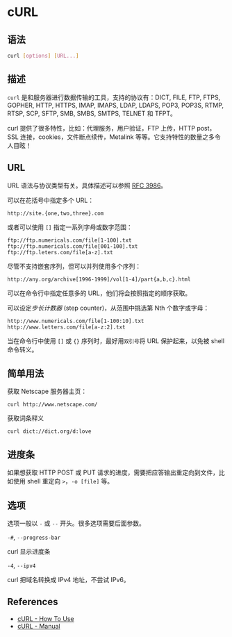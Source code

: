 # cURL

## 语法

```bash
curl [options] [URL...]
```

## 描述

`curl` 是和服务器进行数据传输的工具，支持的协议有：DICT, FILE, FTP, FTPS, GOPHER, HTTP, HTTPS, IMAP, IMAPS, LDAP, LDAPS, POP3, POP3S, RTMP, RTSP, SCP, SFTP, SMB, SMBS, SMTPS, TELNET 和 TFPT。

curl 提供了很多特性，比如：代理服务，用户验证，FTP 上传，HTTP post，SSL 连接，cookies，文件断点续传，Metalink 等等。它支持特性的数量之多令人目眩！

## URL

URL 语法与协议类型有关。具体描述可以参照 [RFC 3986](http://www.ietf.org/rfc/rfc3986.txt)。

可以在花括号中指定多个 URL：

```
http://site.{one,two,three}.com
```

或者可以使用 `[]` 指定一系列字母或数字范围：

```
ftp://ftp.numericals.com/file[1-100].txt
ftp://ftp.numericals.com/file[001-100].txt
ftp://ftp.leters.com/file[a-z].txt
```

尽管不支持嵌套序列，但可以并列使用多个序列：

```
http://any.org/archive[1996-1999]/vol[1-4]/part{a,b,c}.html
```

可以在命令行中指定任意多的 URL，他们将会按照指定的顺序获取。

可以设定*步长计数器* (step counter)，从范围中挑选第 Nth 个数字或字母：

```
http://www.numericals.com/file[1-100:10].txt
http://www.letters.com/file[a-z:2].txt
```

当在命令行中使用 `[]` 或 `{}` 序列时，最好用`双引号`将 URL 保护起来，以免被 shell 命令转义。

## 简单用法

获取 Netscape 服务器主页：

```
curl http://www.netscape.com/
```

获取词条释义

```
curl dict://dict.org/d:love
```

## 进度条

如果想获取 HTTP POST 或 PUT 请求的进度，需要把应答输出重定向到文件，比如使用 shell 重定向 `>`，`-o [file]` 等。

## 选项

选项一般以 `-` 或 `--` 开头。很多选项需要后面参数。

`-#`, `--progress-bar`

curl 显示进度条

`-4`, `--ipv4`

curl 把域名转换成 IPv4 地址，不尝试 IPv6。

## References

* [cURL - How To Use](https://curl.haxx.se/docs/manpage.html)
* [cURL - Manual](https://curl.haxx.se/docs/manual.html)